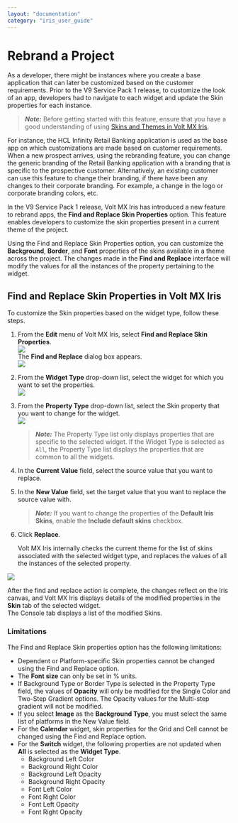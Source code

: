 ```yaml
---
layout: "documentation"
category: "iris_user_guide"
---
```

                          


Rebrand a Project
=================

As a developer, there might be instances where you create a base application that can later be customized based on the customer requirements. Prior to the V9 Service Pack 1 release, to customize the look of an app, developers had to navigate to each widget and update the Skin properties for each instance.

> **_Note:_** Before getting started with this feature, ensure that you have a good understanding of using [Skins and Themes in Volt MX Iris](Customizing_the_Look_and_Feel_with_Skins.html).

For instance, the HCL Infinity Retail Banking application is used as the base app on which customizations are made based on customer requirements. When a new prospect arrives, using the rebranding feature, you can change the generic branding of the Retail Banking application with a branding that is specific to the prospective customer. Alternatively, an existing customer can use this feature to change their branding, if there have been any changes to their corporate branding. For example, a change in the logo or corporate branding colors, etc.

In the V9 Service Pack 1 release, Volt MX Iris has introduced a new feature to rebrand apps, the **Find and Replace Skin Properties** option. This feature enables developers to customize the skin properties present in a current theme of the project.

Using the Find and Replace Skin Properties option, you can customize the **Background**, **Border**, and **Font** properties of the skins available in a theme across the project. The changes made in the **Find and Replace** interface will modify the values for all the instances of the property pertaining to the widget.

Find and Replace Skin Properties in Volt MX Iris
------------------------------------------------------

To customize the Skin properties based on the widget type, follow these steps.

1.  From the **Edit** menu of Volt MX Iris, select **Find and Replace Skin Properties**.  
    ![](Resources/Images/FindReplace_273x356.png)  
    The **Find and Replace** dialog box appears.  
    ![](Resources/Images/FindReplaceSkinProps.png)
2.  From the **Widget Type** drop-down list, select the widget for which you want to set the properties.  
    ![](Resources/Images/WidgetType.png)  
    
3.  From the **Property Type** drop-down list, select the Skin property that you want to change for the widget.  
    ![](Resources/Images/PropertyType.png)  
    
    > **_Note:_** The Property Type list only displays properties that are specific to the selected widget. If the Widget Type is selected as `All`, the Property Type list displays the properties that are common to all the widgets.
    
4.  In the **Current Value** field, select the source value that you want to replace.
5.  In the **New Value** field, set the target value that you want to replace the source value with.
    
    > **_Note:_** If you want to change the properties of the **Default Iris Skins**, enable the **Include default skins** checkbox.
    
6.  Click **Replace**.
    
    Volt MX Iris internally checks the current theme for the list of skins associated with the selected widget type, and replaces the values of all the instances of the selected property.
    

![](Resources/Images/FindReplace_Values.PNG)

After the find and replace action is complete, the changes reflect on the Iris canvas, and Volt MX Iris displays details of the modified properties in the **Skin** tab of the selected widget.  
The Console tab displays a list of the modified Skins.

### Limitations

The Find and Replace Skin properties option has the following limitations:

*   Dependent or Platform-specific Skin properties cannot be changed using the Find and Replace option.
*   The **Font size** can only be set in % units.
*   If Background Type or Border Type is selected in the Property Type field, the values of **Opacity** will only be modified for the Single Color and Two-Step Gradient options. The Opacity values for the Multi-step gradient will not be modified.
*   If you select **Image** as the **Background Type**, you must select the same list of platforms in the New Value field.
*   For the **Calendar** widget, skin properties for the Grid and Cell cannot be changed using the Find and Replace option.
*   For the **Switch** widget, the following properties are not updated when **All** is selected as the **Widget Type**.
    *   Background Left Color
    *   Background Right Color
    *   Background Left Opacity
    *   Background Right Opacity
    *   Font Left Color
    *   Font Right Color
    *   Font Left Opacity
    *   Font Right Opacity
